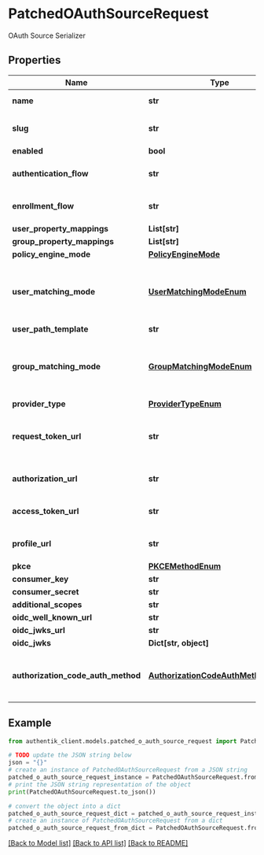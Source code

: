 # PatchedOAuthSourceRequest

OAuth Source Serializer

## Properties

Name | Type | Description | Notes
------------ | ------------- | ------------- | -------------
**name** | **str** | Source&#39;s display Name. | [optional] 
**slug** | **str** | Internal source name, used in URLs. | [optional] 
**enabled** | **bool** |  | [optional] 
**authentication_flow** | **str** | Flow to use when authenticating existing users. | [optional] 
**enrollment_flow** | **str** | Flow to use when enrolling new users. | [optional] 
**user_property_mappings** | **List[str]** |  | [optional] 
**group_property_mappings** | **List[str]** |  | [optional] 
**policy_engine_mode** | [**PolicyEngineMode**](PolicyEngineMode.md) |  | [optional] 
**user_matching_mode** | [**UserMatchingModeEnum**](UserMatchingModeEnum.md) | How the source determines if an existing user should be authenticated or a new user enrolled. | [optional] 
**user_path_template** | **str** |  | [optional] 
**group_matching_mode** | [**GroupMatchingModeEnum**](GroupMatchingModeEnum.md) | How the source determines if an existing group should be used or a new group created. | [optional] 
**provider_type** | [**ProviderTypeEnum**](ProviderTypeEnum.md) |  | [optional] 
**request_token_url** | **str** | URL used to request the initial token. This URL is only required for OAuth 1. | [optional] 
**authorization_url** | **str** | URL the user is redirect to to conest the flow. | [optional] 
**access_token_url** | **str** | URL used by authentik to retrieve tokens. | [optional] 
**profile_url** | **str** | URL used by authentik to get user information. | [optional] 
**pkce** | [**PKCEMethodEnum**](PKCEMethodEnum.md) |  | [optional] 
**consumer_key** | **str** |  | [optional] 
**consumer_secret** | **str** |  | [optional] 
**additional_scopes** | **str** |  | [optional] 
**oidc_well_known_url** | **str** |  | [optional] 
**oidc_jwks_url** | **str** |  | [optional] 
**oidc_jwks** | **Dict[str, object]** |  | [optional] 
**authorization_code_auth_method** | [**AuthorizationCodeAuthMethodEnum**](AuthorizationCodeAuthMethodEnum.md) | How to perform authentication during an authorization_code token request flow | [optional] 

## Example

```python
from authentik_client.models.patched_o_auth_source_request import PatchedOAuthSourceRequest

# TODO update the JSON string below
json = "{}"
# create an instance of PatchedOAuthSourceRequest from a JSON string
patched_o_auth_source_request_instance = PatchedOAuthSourceRequest.from_json(json)
# print the JSON string representation of the object
print(PatchedOAuthSourceRequest.to_json())

# convert the object into a dict
patched_o_auth_source_request_dict = patched_o_auth_source_request_instance.to_dict()
# create an instance of PatchedOAuthSourceRequest from a dict
patched_o_auth_source_request_from_dict = PatchedOAuthSourceRequest.from_dict(patched_o_auth_source_request_dict)
```
[[Back to Model list]](../README.md#documentation-for-models) [[Back to API list]](../README.md#documentation-for-api-endpoints) [[Back to README]](../README.md)


